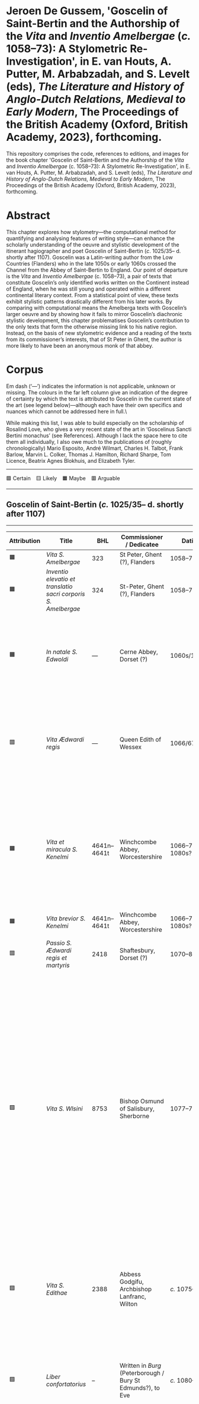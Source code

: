 # Jeroen De Gussem, 'Goscelin of Saint-Bertin and the Authorship of the *Vita* and *Inventio Amelbergae* (*c.* 1058–73): A Stylometric Re-Investigation', in E. van Houts, A. Putter, M. Arbabzadah, and S. Levelt (eds), *The Literature and History of Anglo-Dutch Relations, Medieval to Early Modern*, The Proceedings of the British Academy (Oxford, British Academy, 2023), forthcoming.

This repository comprises the code, references to editions, and images for the book chapter 'Goscelin of Saint-Bertin and the Authorship of the *Vita* and *Inventio Amelbergae* (c. 1058–73): A Stylometric Re-Investigation', in E. van Houts, A. Putter, M. Arbabzadah, and S. Levelt (eds), *The Literature and History of Anglo-Dutch Relations, Medieval to Early Modern*, The Proceedings of the British Academy (Oxford, British Academy, 2023), forthcoming.

# Abstract

This chapter explores how stylometry—the computational method for quantifying and analysing features of writing style—can enhance the scholarly understanding of the oeuvre and stylistic development of the itinerant hagiographer and poet Goscelin of Saint-Bertin (*c*. 1025/35– d. shortly after 1107). Goscelin was a Latin-writing author from the Low Countries (Flanders) who in the late 1050s or early 1060s crossed the Channel from the Abbey of Saint-Bertin to England. Our point of departure is the *Vita* and *Inventio Amelbergae* (c. 1058–73), a pair of texts that constitute Goscelin’s only identified works written on the Continent instead of England, when he was still young and operated within a different continental literary context. From a statistical point of view, these texts exhibit stylistic patterns drastically different from his later works. By comparing with computational means the Amelberga texts with Goscelin’s larger oeuvre and by showing how it fails to mirror Goscelin’s diachronic stylistic development, this chapter problematises Goscelin’s contribution to the only texts that form the otherwise missing link to his native region. Instead, on the basis of new stylometric evidence and a reading of the texts from its commissioner’s interests, that of St Peter in Ghent, the author is more likely to have been an anonymous monk of that abbey.

# Corpus

Em dash (‘—’) indicates the information is not applicable, unknown or missing.
The colours in the far left column give an indication of the degree of certainty by which the text is attributed to Goscelin in the current state of the art (see legend below)—although each have their own specifics and nuances which cannot be addressed here in full.\

While making this list, I was able to build especially on the scholarship of Rosalind Love, who gives a very recent state of the art in ‘Goscelinus Sancti Bertini monachus’ (see References). Although I lack the space here to cite them all individually, I also owe much to the publications of (roughly chronologically) Mario Esposito, André Wilmart, Charles H. Talbot, Frank Barlow, Marvin L. Colker, Thomas J. Hamilton, Richard Sharpe, Tom Licence, Beatrix Agnes Blokhuis, and Elizabeth Tyler.

***
🟩 Certain &ensp; 
🟨 Likely &ensp;
🟧 Maybe &ensp;
🟥 Arguable &ensp;

***
## Goscelin of Saint-Bertin (*c.* 1025/35– d. shortly after 1107)
***

| Attribution | Title  | BHL  | Commissioner / Dedicatee  | Dating  |  Word count | Edition |
|---|---|---|---|---|---|---|
| 🟧 | *Vita S. Amelbergae* | 323 | St Peter, Ghent (?), Flanders | 1058–73 | 8,585 | AASS, Iul. 3, cols. 90–102. |
| 🟧 |*Inventio elevatio et translatio sacri corporis S. Amelbergae* | 324 | St-Peter, Ghent (?), Flanders | 1058–73 | 1,307 | AASS, Iul. 3, cols. 103–4.|
| 🟧 |*In natale S. Edwoldi* | — | Cerne Abbey, Dorset (?) | 1060s/1070s? | 1,205 | Licence, T. 'Goscelin of St Bertin and the Life of St. Eadwold of Cerne', *Journal of Medieval Latin* 16 (2006), 182–207. |
| 🟥 |*Vita Ædwardi regis* | — | Queen Edith of Wessex | 1066/67 | 11,301 |  Barlow, F. *The Life of King Edward who Rests at Westminster Attributed to a Monk of Saint-Bertin*, 2nd edn (Oxford, Clarendon Press, 1992). |
| 🟧 |*Vita et miracula S. Kenelmi* | 4641n–4641t | Winchcombe Abbey, Worcestershire | 1066–75? or 1080s? | 3,095 | Love, R. C. *Three Eleventh-Century Anglo-Latin Saints’ Lives:* Vita S. Birini, Vita et Miracula S. Kenelmi, *and* Vita S. Rumwoldi (Oxford University Press, 1996), at 49–89. |
| 🟧 |*Vita brevior S. Kenelmi* | 4641n–4641t | Winchcombe Abbey, Worcestershire | 1066–75? or 1080s? | 1,036 | Ibid., at 126–29.|
| 🟥 |*Passio S. Ædwardi regis et martyris* | 2418 | Shaftesbury, Dorset (?) | 1070–80? | 3,618 | Fell, C. E. *Edward King and Martyr* (Leeds, 1971).|
| 🟩 |*Vita S. Wlsini* | 8753 | Bishop Osmund of Salisbury, Sherborne | 1077–79 | 5,016 | Talbot, C. H. 'The Life of Saint Wulsin of Sherborne by Goscelin', *Revue Bénédictine* 69 (1959), pp. 68–85; with critical corrections and emendations in Love, R. C. 'The *Life of St Wulfsige of Sherborne* by Goscelin of Saint-Bertin', in *St Wulfsige and Sherborne. Essays to Celebrate the Millennium of the Benedictine Abbey, 998–1998*, ed. Katherine Barker, David Alban Hinton, and Alan Hunt (Oxford, 2005), pp. 98–123.|
| 🟩 |*Vita S. Edithae* | 2388 | Abbess Godgifu, Archbishop Lanfranc, Wilton | *c.* 1075–80 | 10,131 | Wilmart, A. 'La légende de Ste Édith en prose et vers par le moine Goscelin', *Analecta Bollandiana* 56 (1938), pp. 5–101, at 265–307. |
| 🟩 |*Liber confortatorius* | – | Written in *Burg* (Peterborough / Bury St Edmunds?), to Eve | *c.* 1080–82 | 32,820 | Talbot, C. H. 'The *Liber confortatorius* of Goscelin of Saint Bertin', *Analecta Monastica*, 3rd. series, *Studii Anselmiana* 37 (1955): 2–117.|
| 🟩 |*Vita et virtutes S. Æthelburge virginis* | 2630b | Abbess Alviva, Bishop Maurice of London, Barking, Middlesex | *c.* 1087 | 4,823 | Colker, M. L. 'Texts of Jocelyn of Canterbury which Relate to the History of Barking Abbey', *Studia monastica* 7 (1965): 383-460; at 398–417. |
| 🟩 |*Vita et virtutes S. Vulfildae* | 8736b | Id. | Id. | 3,552 | Esposito, M. 'La vie de Sainte Vulhfilde par Goscelin de Cantorbéry', *Analecta Bollandiana*, 32 (1913), pp. 10–26. |
| 🟨 |*De translatione S. Vulfildae* | 8736d | Id. | Id. | 974 |  Colker, 'Texts of Jocelyn of Canterbury', 418–34. |
| 🟨 |*De translatione vel elevatione SS. virginum Æthelburgae, Hildelithae ac Wlfhildae* | 2630, 2630e | Id. | Id. | 1,273; 3,049 | Colker, 'Texts of Jocelyn of Canterbury', 452–54. |
| 🟨 |*Visio Alvivae* | 2631b | Id. | Id. | 822 | Colker, 'Texts of Jocelyn of Canterbury', 452–54. |
| 🟨 |*Lectiones de S. Hildelithae* | 3942 | Id. | Id. | 940 | Colker, 'Texts of Jocelyn of Canterbury', 455–58. |
| 🟨 |*Lectiones in festivitate S. Sexburgae* | 7694 | Ely cathedral, Cambridgeshire | c. 1087/1088 | 840 | Love, R. C. *Goscelin of Saint-Bertin. The Hagiography of the Female Saints of Ely* (Oxford University Press, 2004), at 1–24.|
| 🟨 |*Lectiones in natale S. Eormenhildae* | 2611 | Id. | Id. |1,312 | IbId. |
| 🟧 |*Vita S. Werburgae* |8855 | Id. | Id. | 2,693| Ibid., at 25–52. |
| 🟧 |*Miracula S. Ætheldrethae* | 2638| Id. | maybe *c.* 1088 | 4,492| Ibid., at 95–131.|
| 🟧 |*Vita S. Wihtburgae* | 8979 | Id. | *c.* 1106 | 3,628 | Ibid., at 204–17. |
| 🟥 |*Vita S. Ætheldrethae, 2 recensions* | 2634 | Id. | 1106 or later | 1,523; 2,299 | Ibid., at 191–203.|
| 🟥 |*Vita beatae Sexburgae reginae* | 7693 | Id. | after 1106 | 6,828 | Ibid., at 134–89. |
| 🟥 |*Miracula S. Wihtburgae* | 8980 | Id. | after 1106 | 4,562 | Ibid., at 204–17. |
| 🟨 |*De origine S. Yvonis* | 4621 | Abbot Herbert de Losinga, Ramsey | 1087–1091 | — |  — |
| 🟩 |*Inventio S. Yvonis* | 4622 | Id. | Id. | 7,823 | The first two sections, the prologue and *Vita*, are printed in AASS, Iun. 2, pp. 288–92, together with a part of BHL 4623 (below), the *Translatio*. The *Miracula* section of BHL 4622 is edited in Macray, W.D. *Chronicon Abbatiae Rameseiensis. A saec. X. usque ad an. circiter 1200: in quatuor partibus*, 4 vols (London, Longman & co., 1886), at 4:lix–lxxv.|
| 🟧 |*Translatio sociorum Yvonis* | 4623 | Id. | Id. | 2,925 | Ibid., at 4:lxxv–lxxxiv. |
| 🟩 |*Vita Deo dilecte uirginis Mildrethae* | — | St-Augustine, Canterbury | *c.* 1091 | 10,136 | Rollason, D. W. *The Mildrith Legend. A Study in Early Medieval Hagiography in England* (Leicester, 1982), at 108–43. |
| 🟩 |*Translatio et miracula S. Mildrethae* | — | Id. | Id. | 15,694 | Rollason, D. W. 'Goscelin of Canterbury’s Account of the Translation and Miracles of St Mildrith (BHL 5961/4): An Edition with Notes', *Mediaeval Studies* 48 (1986), pp. 139–210. |
| 🟨 |*Historia de S. Mildrethae* | — | Id. | Id. | — | — |
| 🟩 |*Vita S. Augustini Cantuariensis* | 777–78 | Id. | Id. | 7,375; 16,647 | AASS, Maii 6, 375–95; PL 150:743–64. |
| 🟩  |*Historia de miraculis S. Augustini* | 779 | Id. | Id. | —; 12,259 | AASS, Maii 6, 397–411. |
| 🟨 |*Sermo in festivitate S. Augustini* | — | Id. | Id. | — | — |
| 🟩  |*De S. Laurentio archiepiscopo* | 4741 | Id. | Id. | — | — |
| 🟩 |*De adventu et virtutibus S. Melliti archiepiscopi* | 5896 | Id. | Id. | — | — |
| 🟩 |*De Iusto archiepiscopo* | 4601 | — | — | 1,276 | AASS, Nov. IV, 535–36. |
| 🟩 |*De S. Honorio archiepiscopo* | 3986 | — | — | — | — |
| 🟩 |*De S. Deusdedit archiepiscopo* | 2153 | Id. | Id. | — | — |
| 🟩 |*De S. Theodoro archiepiscopo* | 8083 | Id. | Id. | — | — |
| 🟩 |*De adventu, translatione et virtutibus S. Adriani abbatis* | 3740; 3742 | Id. | Id. | — | — |
| 🟩 |*Libellus contra inanes S. uirgines Mildrethae usurpatores* | — | Id. | *c.* 1095–1100 | 8,067 | Colker, M. L. 'A Hagiographic Polemic', *Mediaeval Studies*, 39 (1977) pp. 60–108. |√
| 🟩 |*Historia translationis S. Augustini et aliorum sanctorum* | 781 |  Id. | 1099 | 22,671 | AASS, Maii VI, 411–43. |
| 🟨 |*Vita. S. Letardi* | 4892 | Id. | 1099 (?) | 1,893 | AASS, Maii VI, 437–40. |
| 🟧 |*Vita S. Milburgae* | — | Much Wenlock, Shropshire | c. 1078–1101 | 8,567 | Edwards, A. J. M. *Odo of Ostia’s History of the Translation of St. Milburga and its Connection with the Early History of Wenlock Abbey*, M.A. thesis (London, 1960). |
| 🟥 |*Vita S. Swithuni* | 7943 | Winchester cathedral | 1090–1100 | 1,428 | Lapidge, M. *The Cult of St Swithun* (Oxford, 2003), pp. 611–39.|
| 🟥 |*Vita Grimbaldi* | — | Winchester (?) | 11th century | — | — |
| 🟥 |*Vita S. Erkenwaldi* | 2600 | St-Paul, London | 1087–1124 | — | Whatley, E. G. *The Saint of London: The Life and Miracles of St. Erkenwald: Text and Translation.* Medieval & Renaissance Texts & Studies 58 (Binghamton, NY, 1989). | 

***
## Folcard of Saint-Bertin (fl. 1060s, d. after 1085)
***

Rosalind Love is preparing the edition and translation of all of Folcard’s texts for the Oxford Medieval Texts series: see R. C. Love, ‘Folcard of Saint-Bertin and the Anglo-Saxon Saints at Thorney’, in M. Brett and D. A. Woodman (eds), *The Long Twelfth-Century View of the Anglo-Saxon Past* (Aldershot, Ashgate, 2016), pp. 27–45, first note at 27. 

| Attribution | Title  | BHL  | Commissioner / Dedicatee  | Dating  |  Word count | Edition |
|---|---|---|---|---|---|---|
| 🟩 |*Vita tertia S. Bertini*|1293|Bovo of Saint-Bertin|1052|5,986|AASS, Sept. II (5 Sept), 604–13.|
| 🟩 |*Vita S. Iohannis Beverlacensis*|4339|Bishop Ealdred of York|1061–69|4,629|Raine, J. the younger. *The Historians of the Church of York and Its Archbishops*, 71, 3 vols. (1879–94) I, 239–60. Also printed in PL 147:1165–1178.|
| 🟩 |*Vita S. Botulfi*|1428|Bishop Walkelin of Winchester, Thorney|1070–98|1,689|Full text in AASS, Iun. III, 402–403; prologue only in Hardy, T.D., *Descriptive Catalogue of Materials Relating to the History of Great Britain and Ireland*, RS 26, 3 vols. in 4 (1862–71) Vol. I, pars I, pp. 373–74;|
| 🟩 |*Vitae Tancredi, Torhtredi et Tovae*|—|Thorney|1070–98|549|De Gray Birch, W. Liber vitae: *Register and Martyrology of New Minster and Hyde abbey*, Hampshire Record Soc. (London, 1892), pp. 284–86.|
| 🟩 |*De translatione sanctorum qui in Thornensi monasterio requiescunt*|1431|Thorney|1070–98|924|Ibid., at 286–90.|
| 🟨 |*Carmen de S. Vigore*|—|—|—|170|PL 147: 1179–80.|

# Replicability

The given code is open access and free to use. Most of the texts used for the purposes of this chapter, however, were OCR'd from copright-protected editions and publications and cannot be shared freely.\

Computer-readable versions of texts ascribed to Goscelin were found in various academic publications, such as the AASS, scholarly editions, or individual articles. Prior to analysis the Latin texts were transformed to adopt the same formatting norms so as to allow a reliable basis for comparison. Varying orthographical conventions (e.g. quamdiu–quandiu, nihil–nichil, ...) or any textual and symbolic material that could disrupt the stylometric analysis had to be attended to and automatically edited (‘preprocessing’). It also entails case-folding (substituting upper case letters for lower case ones) and the removal of chapter headings, citation indices, annotations, marginal notes, numerals, and punctuation.

# Code and Visualizations

The code above is written in [Python 3](https://www.python.org/downloads/release/python-360/), and requires a number of packages collected under the [Anaconda](https://www.continuum.io/downloads) distribution. 

# Acknowledgements

I am grateful to Moreed Arbabzadah, Jeroen Deploige, Rosalind Love, Elizabeth Tyler, Liesbeth van Houts, Wim Verbaal, the Medieval Feedback Group at Ghent’s Department of History, and the anonymous peer reviewers for having generously helped me reflect on the research presented in this chapter. My indebtedness goes out to the FWO (Research Foundation – Flanders) for supporting the project ‘Cross-Channel Stylistic Exchanges. A Stylometric Approach to the Impact of Mobility and Multilingualism on Medieval Latin Literature, 1000–1150’ of which this chapter is a result.

# References

**Primary Sources**\
Barlow, F. (ed). *The Life of King Edward who Rests at Westminster Attributed to a Monk of Saint-Bertin*, 2nd edn (Oxford, Clarendon Press, 1992).\
Campbell, A. (ed). *Encomium Emmae reginae* (London, Butler & Tanner, 1949).\
Colker, M. L. (ed). ‘Texts of Jocelyn of Canterbury which Relate to the History of Barking Abbey’, *Studia monastica*, 7, 1965, 383–460.\
Hollis, S., Barnes, W.R., Hayward, R., Loncar, K., and Wright, M. (eds), *Writing the Wilton Women. Goscelin’s Legend of Edith and Liber confortatorius* (Turnhout, Brepols, 2004).\
Licence, T. (ed). *Herman the Archdeacon and Goscelin of Saint-Bertin. Miracles of St Edmund* (Oxford, Clarendon Press, 2014).\
Love, R. C. (ed). *Three Eleventh-Century Anglo-Latin Saints’ Lives: Vita S. Birini, Vita et miracula S. Kenelmi and Vita S. Rumwoldi* (Oxford, Clarendon Press, 1996).\
—. *Goscelin of Saint-Bertin. The Hagiography of the Female Saints of Ely* (Oxford, Clarendon Press, 2004).\
Macray, W. D. (ed). *Chronicon Abbatiae Rameseiensis. A saec. X. usque ad an. circiter 1200: in quatuor partibus*, 4 vols (London, Longman & co., 1886).\
Talbot, C. H. (ed). ‘The *Liber confortatorius* of Goscelin of Saint Bertin’, *Analecta Monastica*, 3rd ser., *Studii Anselmiana*, 37 (1955), 2–117.\
—. ‘The *Life of Saint Wulsin* of Sherborne by Goscelin’, *Revue Bénédictine*, 69 (1959), 68–85.

**Secondary Sources**\
Barlow, F. *The English Church 1000–1066. A Constitutional History* (London, Longmans, 1966).\
Binongo, J. N. G. and M. W. A. Smith. ‘The Application of Principal Components Analysis to Stylometry’, *Literary and Linguistic Computing*, 14 (1999), 446-66.\
Blokhuis, B. A. B. ‘De *vitae* van de Angelsaksische heiligen van Ely in de twaalfde eeuw: hagiografie in context’, Ph.D. thesis (Groningen, 2004).\
Can, F. and J. M. Patton. ‘Change of Word Characteristics in 20th-Century Turkish Literature: A Statistical Analysis’, *Journal of Quantitative Linguistics*, 17 (2004), 167–90.\
D’Achery, L. and J. Mabillon (eds), *Acta sanctorum ordinis S. Benedicti*, saec. III, pars 2 (Venetiis, apud apud Sebastianum Coleti, & Josephum Bettinelli, 1734).\
Declercq, G. ‘Heiligen, lekenabten en hervormers. De Gentse abdijen van Sint-Pieters en Sint-Baafs tijdens de Eerste Middeleeuwen (7de-12de eeuw)’, in G. Declercq (ed), *Ganda & Blandinium. De Gentse abdijen van Sint-Pieters en Sint-Baafs* (Gent, Snoeck-Ducaju & Zoon), 13–40.\
Deploige, J. ‘Twisten via heiligen: hagiografische dialogen tussen de Gentse abdijen van Sint-Pieters en Sint-Baafs, 941–1079’, *Handelingen der Maatschappij voor Geschiedenis en Oudheidkunde te Gent*, 61 (2007), 31–82.\
Dockray-Miller, M., M. D. Drout, S. Kinkade and J. Valerio. ‘The Author and the Authors of the *Vita Ædwardi Regis*: Women's Literary Culture and Digital Humanities’, *Interfaces: A Journal of Medieval European Literatures*, 8 (2021), 160–213.\
Eder, M. ‘Does Size Matter? Authorship Attribution, Small Samples, Big Problem’, *Digital Scholarship in the Humanities*, 30 (2013), 167–82.\
Edwards, A. J. M. Odo of Ostia’s History of the Translation of St. Milburga and its Connection with the Early History of Wenlock Abbey, M.A. thesis (London, 1960).\
Gameson, F. ‘Goscelin’s Life of Augustine of Canterbury’, in R. Gameson (ed), *St Augustine of Canterbury and the Conversion of England* (Stroud, Sutton Publishing Limited, 1999), pp. 391–409.\
Hamilton, T. J. ‘Goscelin of Canterbury: A Critical Study of his Life, Works and Accomplishments’, 2 vols, Ph.D. thesis (University of Virginia, 1973).\
Huyghebaert, N-N. ‘L’usurpation du domaine de Tamise. Note sur le faux diplôme de Charles le Chauve pour Saint-Pierre de Gand (870)’, *Revue bénédictine* 92 (1982), 82–104.\
—. Une translation de reliques à Gand en 944: le *Sermo de Adventu Sanctorum Wandregisili, Ansberti et Vulframni in Blandinium*, (Brussels, Palais des Académies, 1978).\
Karsdorp, F., M. Kestemont and A. Riddell. *Humanities Data Analysis. Case Studies with Python* (Princeton and Oxford, Princeton University Press, 2021).\
Kestemont, M. and K. Van Dalen-Oskam. ‘Predicting the Past: Memory-Based Copyist and Author Discrimination in Medieval Epics’, In T. Calders, K. Tylus and M. Pechenizkyi (eds), *Proceedings of the Twenty-First Benelux Conference on Artificial Intelligence*, 21 (Eindhoven, Benelux Association for Artificial Intelligence, 2009), pp. 121–28.\
Kestemont, M., S. Moens and J. Deploige, ‘Collaborative Authorship in the Twelfth Century: A Stylometric Study of Hildegard of Bingen and Guibert of Gembloux’, *Digital Scholarship in the Humanities*, 30 (2015), 199–224.\
Klaussner, C. and C. Vogel. ‘Stylochronometry: Timeline Prediction in Stylometric Analysis’, in M. Bramer and M. Petridis (eds), *Research and Development in Intelligent Systems* XXXII (SGAI’15) (Cham, Springer, 2015), no page numbers.\
Licence, T. ‘The Date and Authorship of the *Vita Ædwardi regis*’, *Anglo-Saxon England*, 44 (2015), 259–85.\
Love, R. C. ‘“Et quis me tanto oneri parem faciet?”: Goscelin of Saint-Bertin and the Life of St Amelberga’, in K. O’Brien O’Keeffe and A. Orchard (eds), *Latin Learning and English Lore. Studies in Anglo-Saxon Literature for Michael Lapidge*, 2 (Toronto, University of Toronto Press, 2005), pp. 232–52.\
—. ‘Folcard of Saint-Bertin and the Anglo-Saxon Saints at Thorney’, in M. Brett and D. A. Woodman (eds), *The Long Twelfth-Century View of the Anglo-Saxon Past* (Aldershot, Ashgate, 2016), pp. 27–45.\
—. ‘Folcardus Sancti Bertini monachus’, in  L. Castaldi and V. Mattaloni (eds), in *La trasmissione dei testi latini del Medioevo*, 6 (Florence, SISMEL, 2019), pp. 178–96.\
—. ‘Goscelinus Sancti Bertini monachus’, in  L. Castaldi and V. Mattaloni (eds), in *La trasmissione dei testi latini del Medioevo*, 6 (Florence, SISMEL, 2019), pp. 228–64.\
Lutosławski, W. ‘Principes de stylométrie appliqués à la chronologie des oeuvres de Platon’, *Revue des études grecques*, 11 (1898), 61–81.\
Manning, C. D., P. Raghavan, and H. Schütze. *Introduction to Information Retrieval* (New York, Cambridge University Press, 2008).\
Poncelet, A. ‘Les biographes de sainte Amalberge’, *Analecta Bollandiana*, 31 (1912), 401–9.\
Stamou, C. ‘Stylochronometry: Stylistic Development, Sequence of Composition, and Relative Dating’, *Literary and Linguistic Computing*, 23 (2007), 181–99.\
Van Houts, E. ‘The Flemish Contribution to Biographical Writing in England in the Eleventh Century’, in D. Bates, J. Crick and S. Hamilton (eds), *Writing Medieval Biography, 750–1250. Essays in Honour of Professor Frank Barlow* (Woodbridge, The Boydell Press, 2006), pp. 111–27.